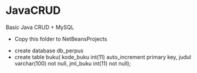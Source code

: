 # JavaCRUD
Basic Java CRUD + MySQL

- Copy this folder to NetBeansProjects

* create database db_perpus
* create table buku(
  kode_buku int(11) auto_increment primary key,
  judul varchar(100) not null,
  jml_buku int(11) not null);
